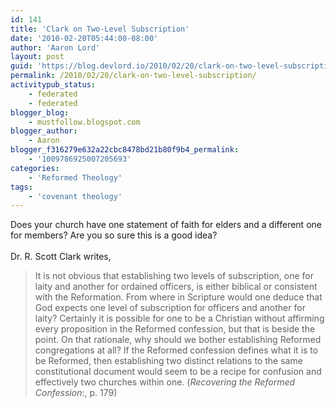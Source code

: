 ```yaml
---
id: 141
title: 'Clark on Two-Level Subscription'
date: '2010-02-20T05:44:00-08:00'
author: 'Aaron Lord'
layout: post
guid: 'https://blog.devlord.io/2010/02/20/clark-on-two-level-subscription/'
permalink: /2010/02/20/clark-on-two-level-subscription/
activitypub_status:
    - federated
    - federated
blogger_blog:
    - mustfollow.blogspot.com
blogger_author:
    - Aaron
blogger_f316279e632a22cbc8478bd21b80f9b4_permalink:
    - '1009786925007205693'
categories:
    - 'Reformed Theology'
tags:
    - 'covenant theology'
---
```


Does your church have one statement of faith for elders and a different one for members?  Are you so sure this is a good idea?<br /><br />Dr. R. Scott Clark writes,<br /><blockquote>It is not obvious that establishing two levels of subscription, one for  laity and another for ordained officers, is either biblical or  consistent with the Reformation.  From where in Scripture would one  deduce that God expects one level of subscription for officers and  another for laity?  Certainly it is possible for one to be a Christian  without affirming every proposition in the Reformed confession, but that  is beside the point.  On that rationale, why should we bother  establishing Reformed congregations at all? If the Reformed confession  defines what it is to be Reformed, then establishing two distinct  relations to the same constitutional document would seem to be a recipe  for confusion and effectively two churches within one. (<span style="font-style:italic;">Recovering the  Reformed Confession</span>:, p. 179)</blockquote>